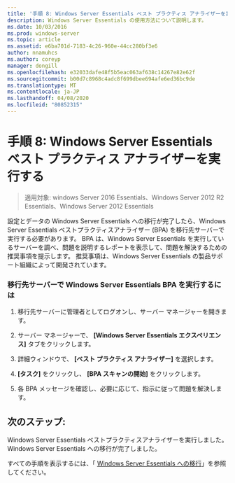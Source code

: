 ```yaml
---
title: '手順 8: Windows Server Essentials ベスト プラクティス アナライザーを実行する'
description: Windows Server Essentials の使用方法について説明します。
ms.date: 10/03/2016
ms.prod: windows-server
ms.topic: article
ms.assetid: e6ba701d-7183-4c26-960e-44cc280bf3e6
author: nnamuhcs
ms.author: coreyp
manager: dongill
ms.openlocfilehash: e32033dafe48f5b5eac063af638c14267e82e62f
ms.sourcegitcommit: b00d7c8968c4adc8f699dbee694afe6ed36bc9de
ms.translationtype: MT
ms.contentlocale: ja-JP
ms.lasthandoff: 04/08/2020
ms.locfileid: "80852315"
---
```

# <a name="step-8-run-the-windows-server-essentials-best-practices-analyzer"></a>手順 8: Windows Server Essentials ベスト プラクティス アナライザーを実行する

>適用対象: windows Server 2016 Essentials、Windows Server 2012 R2 Essentials、Windows Server 2012 Essentials

設定とデータの Windows Server Essentials への移行が完了したら、Windows Server Essentials ベストプラクティスアナライザー (BPA) を移行先サーバーで実行する必要があります。 BPA は、Windows Server Essentials を実行しているサーバーを調べ、問題を説明するレポートを表示して、問題を解決するための推奨事項を提示します。 推奨事項は、Windows Server Essentials の製品サポート組織によって開発されています。  
  
### <a name="to-run-the--windows-server-essentials-bpa-on-the-destination-server"></a>移行先サーバーで Windows Server Essentials BPA を実行するには  
  
1.  移行先サーバーに管理者としてログオンし、サーバー マネージャーを開きます。  
  
2.  サーバー マネージャーで、 **[Windows Server Essentials エクスペリエンス]** タブをクリックします。  
  
3.  詳細ウィンドウで、 **[ベスト プラクティス アナライザー]** を選択します。  
  
4.  **[タスク]** をクリックし、 **[BPA スキャンの開始]** をクリックします。  
  
5.  各 BPA メッセージを確認し、必要に応じて、指示に従って問題を解決します。  
  
## <a name="next-steps"></a>次のステップ:  
 Windows Server Essentials ベストプラクティスアナライザーを実行しました。 Windows Server Essentials への移行が完了しました。  
  

すべての手順を表示するには、「 [Windows Server Essentials への移行](Migrate-from-Previous-Versions-to-Windows-Server-Essentials-or-Windows-Server-Essentials-Experience.md)」を参照してください。

